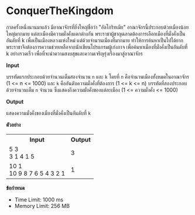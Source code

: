 
# ConquerTheKingdom

กาลครั้งหนึ่งนานมาแล้ว มีอาณาจักรที่ยิ่งใหญ่ชื่อว่า "อัลโกริทเมีย" อาณาจักรนี้ประกอบด้วยเมืองน้อยใหญ่มากมาย แต่ละเมืองมีความมั่งคั่งแตกต่างกัน พระราชาผู้ชาญฉลาดต้องการเลือกเมืองที่มั่งคั่งเป็นอันดับที่ k เพื่อเป็นเมืองหลวงแห่งใหม่ แต่ด้วยจำนวนเมืองที่มากมาย ทำให้การค้นหาเป็นไปได้ยาก พระราชาจึงต้องการความช่วยเหลือจากนักเขียนโปรแกรมผู้เก่งกาจ เพื่อค้นหาเมืองที่มั่งคั่งเป็นอันดับที่ k อย่างรวดเร็ว เพื่อที่จะนำความสงบสุขและความเจริญรุ่งเรืองมาสู่อาณาจักร

**Input**

บรรทัดแรกประกอบด้วยจำนวนเต็มสองจำนวน `n` และ `k` โดยที่ `n` คือจำนวนเมืองทั้งหมดในอาณาจักร (1 <= n <= 1000) และ `k` คืออันดับความมั่งคั่งที่ต้องการ (1 <= k <= n)
บรรทัดที่สองประกอบด้วยจำนวนเต็ม `n` จำนวน ซึ่งแสดงถึงความมั่งคั่งของแต่ละเมือง (1 <= ความมั่งคั่ง <= 1000)

**Output**

แสดงความมั่งคั่งของเมืองที่มั่งคั่งเป็นอันดับที่ `k`

**ตัวอย่าง**

<table>
  <tr>
    <th>Input</th>
    <th>Output</th>
  </tr>
  <tr>
    <td>
      5 3<br>
      3 1 4 1 5
    </td>
    <td>
      3
    </td>
  </tr>
  <tr>
    <td>
      10 1<br>
      10 9 8 7 6 5 4 3 2 1
    </td>
    <td>
      1
    </td>
  </tr>
</table>

**ข้อกำหนด**

*   Time Limit: 1000 ms
*   Memory Limit: 256 MB
